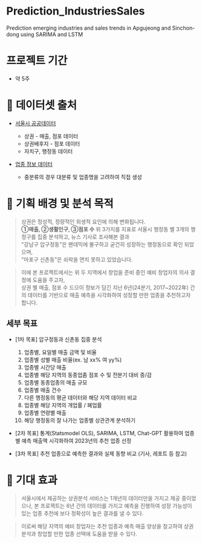 # Prediction_IndustriesSales
Prediction emerging industries and sales trends in Apgujeong and Sinchon-dong using SARIMA and LSTM

# 프로젝트 기간
- 약 5주

# 📂 데이터셋 출처
- [서울시 공공데이터](https://data.seoul.go.kr/dataList/datasetList.do#)
    - 상권 - 매출, 점포 데이터
    - 상권배후지 - 점포 데이터
    - 자치구, 행정동 데이터

- [업종 정보 데이터](https://golmok.seoul.go.kr/images/100_v2.pdf)
    - 중분류의 경우 대분류 및 업종명을 고려하여 직접 생성


# 🚩 기획 배경 및 분석 목적

> 상권은 정성적, 정량적인 외생적 요인에 의해 변화됩니다.  
**①매출, ②생활인구, ③점포 수** 위 3가지를 지표로 서울시 행정동 별 3개의 행정구를 집중 분석하고, 뉴스 기사로 조사해본 결과  
"강남구 압구정동"은 팬데믹에 불구하고 굳건히 성장하는 행정동으로 확인 되었으며,  
"마포구 신촌동"은 쇠락을 면치 못하고 있었습니다.

> 이에 본 프로젝트에서는 위 두 지역에서 창업을 준비 중인 예비 창업자의 의사 결정에 도움을 주고자,  
상권 별 매출, 점포 수 드으이 정보가 담긴 지난 6년(24분기, 2017~2022年) 간의 데이터를 기반으로 매출 예측을 시각화하여 성장할 만한 업종을 추천하고자 합니다.

## 세부 목표
- [1차 목표] 압구정동과 신촌동 집중 분석
    1. 업종별, 요일별 매출 금액 및 비율
    1. 업종별 성별 매출 비율(ex. 남 xx% 여 yy%)
    1. 업종별 시간당 매출
    1. 업종별 해당 지역의 동종업좀 점포 수 및 전분기 대비 증/감
    1. 업종별 동종업종의 매출 규모
    1. 업종별 매출 건수
    1. 다른 행정동의 평균 데이터와 해당 지역 데이터 비교
    1. 업종별 해당 지역의 개업률 / 폐업률
    1. 업종별 연령별 매출
    1. 해당 행정동의 잘 나가는 업종별 상관관계 분석하기

- [2차 목표] 통계(Statsmodel OLS), SARIMA, LSTM, Chat-GPT 활용하여 업종 별 예측 매출액 시각화하여 2023년의 추천 업종 선정

- [3차 목표] 추천 업종으로 예측한 결과와 실제 동향 비교 (기사, 레포트 등 참고)


# 🎯 기대 효과
> 서울시에서 제공하는 상권분석 서비스는 1개년의 데이터만을 가지고 제공 중이었으나,
본 프로젝트는 6년 간의 데이터를 가지고 예측을 진행하여 성장 가능성이 있는 업종 추천에 보다 정확성이 높은 결과를 낼 수 있다.

> 이로써 해당 지역의 예비 창업자는 추천 업종과 예측 매출 양상을 참고하여 상권 분석과 창업할 만한 업종 선택에 도움을 받을 수 있다.